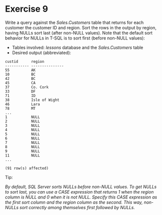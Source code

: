 # Exercise 9

Write a query against the *Sales.Customers* table that returns for each customer the customer ID and region. Sort the rows in the output by region, having NULLs sort last (after non-NULL values). Note that the default sort behavior for NULLs in T-SQL is to sort first (before non-NULL values):

* Tables involved: *lessons* database and the *Sales.Customers* table
* Desired output (abbreviated):
```
custid      region
----------- ---------------
55          AK
10          BC
42          BC
45          CA
37          Co. Cork
33          DF
71          ID
38          Isle of Wight
46          Lara
78          MT
...
1           NULL
2           NULL
3           NULL
4           NULL
5           NULL
6           NULL
7           NULL
8           NULL
9           NULL
11          NULL
...

(91 row(s) affected)
```

Tip:

*By default, SQL Server sorts NULLs before non-NULL values. To get NULLs to sort last, you can use a CASE expression that returns 1 when the region column is NULL and 0 when it is not NULL. Specify this CASE expression as the first sort column and the region column as the second. This way, non-NULLs sort correctly among themselves first followed by NULLs.*